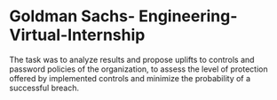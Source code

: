 # Goldman Sachs- Engineering-Virtual-Internship
 
The task was to analyze results and propose uplifts to controls and password policies of the organization, to assess the level of protection offered by implemented controls and minimize the probability of a successful breach.
